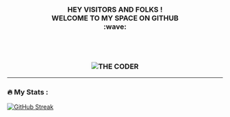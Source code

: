 <h3 align="center">
  HEY VISITORS AND FOLKS ! <br> WELCOME TO MY SPACE ON GITHUB <br>:wave:
</p> <br><br>
                                                           
  <p align="center">
 <img src="https://www.google.com/url?sa=i&url=https%3A%2F%2Fdev.to%2Fsupritha%2Fhow-to-have-an-awesome-github-profile-1969&psig=AOvVaw3iOAxAdwpt3JivMjsmcEE9&ust=1682884000507000&source=images&cd=vfe&ved=0CBEQjRxqGAoTCIjf2tTtz_4CFQAAAAAdAAAAABC3AQ" alt="THE CODER" style="align:center"></p>
 
 
 ---

### :fire: My Stats :

[![GitHub Streak](https://github-readme-streak-stats.herokuapp.com?user=code-hyker&theme=dracula&hide_border=true)](https://git.io/streak-stats)
